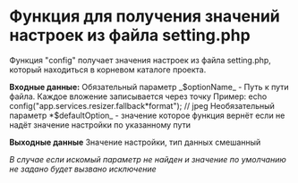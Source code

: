 # Функция для получения значений настроек из файла setting.php

Функция "config" получает значения настроек из файла setting.php, который находиться в корневом каталоге проекта.

**Входные данные:**
Обязательный параметр _$optionName_ - Путь к пути файла. Каждое вложение записывается через точку
Пример:
echo config("app.services.resizer.fallback*format"); // jpeg
Необязательный параметр *$defaultOption\_ - значение которое функция вернёт если не надёт значение настройки по указанному пути

**Выходные данные**
Значение настройки, тип данных смешанный

_В случае если искомый параметр не найден и значение по умолчанию не задано будет вызвано исключение_
